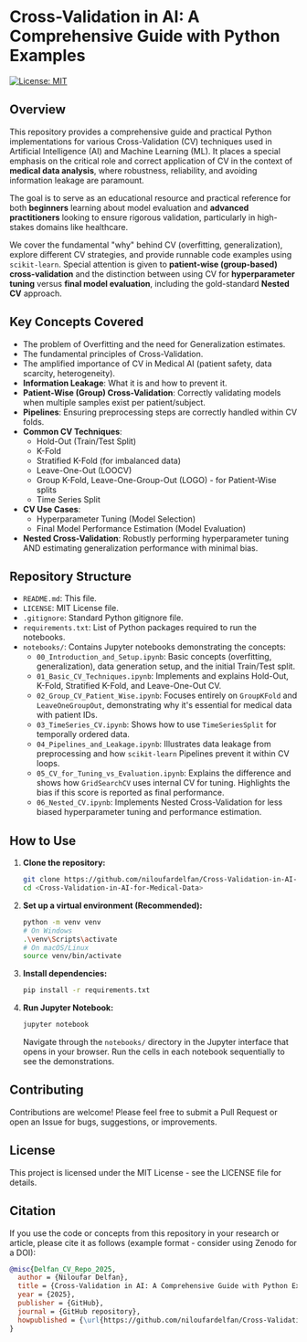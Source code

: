 # Cross-Validation in AI: A Comprehensive Guide with Python Examples

[![License: MIT](https://img.shields.io/badge/License-MIT-yellow.svg)](https://opensource.org/licenses/MIT)

## Overview

This repository provides a comprehensive guide and practical Python implementations for various Cross-Validation (CV) techniques used in Artificial Intelligence (AI) and Machine Learning (ML). It places a special emphasis on the critical role and correct application of CV in the context of **medical data analysis**, where robustness, reliability, and avoiding information leakage are paramount.

The goal is to serve as an educational resource and practical reference for both **beginners** learning about model evaluation and **advanced practitioners** looking to ensure rigorous validation, particularly in high-stakes domains like healthcare.

We cover the fundamental "why" behind CV (overfitting, generalization), explore different CV strategies, and provide runnable code examples using `scikit-learn`. Special attention is given to **patient-wise (group-based) cross-validation** and the distinction between using CV for **hyperparameter tuning** versus **final model evaluation**, including the gold-standard **Nested CV** approach.

## Key Concepts Covered

*   The problem of Overfitting and the need for Generalization estimates.
*   The fundamental principles of Cross-Validation.
*   The amplified importance of CV in Medical AI (patient safety, data scarcity, heterogeneity).
*   **Information Leakage**: What it is and how to prevent it.
*   **Patient-Wise (Group) Cross-Validation**: Correctly validating models when multiple samples exist per patient/subject.
*   **Pipelines**: Ensuring preprocessing steps are correctly handled within CV folds.
*   **Common CV Techniques**:
    *   Hold-Out (Train/Test Split)
    *   K-Fold
    *   Stratified K-Fold (for imbalanced data)
    *   Leave-One-Out (LOOCV)
    *   Group K-Fold, Leave-One-Group-Out (LOGO) - for Patient-Wise splits
    *   Time Series Split
*   **CV Use Cases**:
    *   Hyperparameter Tuning (Model Selection)
    *   Final Model Performance Estimation (Model Evaluation)
*   **Nested Cross-Validation**: Robustly performing hyperparameter tuning AND estimating generalization performance with minimal bias.

## Repository Structure

*   `README.md`: This file.
*   `LICENSE`: MIT License file.
*   `.gitignore`: Standard Python gitignore file.
*   `requirements.txt`: List of Python packages required to run the notebooks.
*   `notebooks/`: Contains Jupyter notebooks demonstrating the concepts:
    *   `00_Introduction_and_Setup.ipynb`: Basic concepts (overfitting, generalization), data generation setup, and the initial Train/Test split.
    *   `01_Basic_CV_Techniques.ipynb`: Implements and explains Hold-Out, K-Fold, Stratified K-Fold, and Leave-One-Out CV.
    *   `02_Group_CV_Patient_Wise.ipynb`: Focuses entirely on `GroupKFold` and `LeaveOneGroupOut`, demonstrating why it's essential for medical data with patient IDs.
    *   `03_TimeSeries_CV.ipynb`: Shows how to use `TimeSeriesSplit` for temporally ordered data.
    *   `04_Pipelines_and_Leakage.ipynb`: Illustrates data leakage from preprocessing and how `scikit-learn` Pipelines prevent it within CV loops.
    *   `05_CV_for_Tuning_vs_Evaluation.ipynb`: Explains the difference and shows how `GridSearchCV` uses internal CV for tuning. Highlights the bias if this score is reported as final performance.
    *   `06_Nested_CV.ipynb`: Implements Nested Cross-Validation for less biased hyperparameter tuning and performance estimation.

## How to Use

1.  **Clone the repository:**
    ```bash
    git clone https://github.com/niloufardelfan/Cross-Validation-in-AI-for-Medical-Data.git
    cd <Cross-Validation-in-AI-for-Medical-Data>
    ```

2.  **Set up a virtual environment (Recommended):**
    ```bash
    python -m venv venv
    # On Windows
    .\venv\Scripts\activate
    # On macOS/Linux
    source venv/bin/activate
    ```

3.  **Install dependencies:**
    ```bash
    pip install -r requirements.txt
    ```

4.  **Run Jupyter Notebook:**
    ```bash
    jupyter notebook
    ```
    Navigate through the `notebooks/` directory in the Jupyter interface that opens in your browser. Run the cells in each notebook sequentially to see the demonstrations.

## Contributing
Contributions are welcome! Please feel free to submit a Pull Request or open an Issue for bugs, suggestions, or improvements.

## License
This project is licensed under the MIT License - see the LICENSE file for details.

## Citation

If you use the code or concepts from this repository in your research or article, please cite it as follows (example format - consider using Zenodo for a DOI):

```bibtex
@misc{Delfan_CV_Repo_2025,
  author = {Niloufar Delfan},
  title = {Cross-Validation in AI: A Comprehensive Guide with Python Examples},
  year = {2025},
  publisher = {GitHub},
  journal = {GitHub repository},
  howpublished = {\url{https://github.com/niloufardelfan/Cross-Validation-in-AI-for-Medical-Data}}
}
